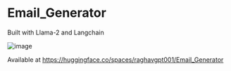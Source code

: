 # Email_Generator

Built with Llama-2 and Langchain

![image](https://github.com/raghavgpt001/Email_Generator/assets/67496636/0fb201fc-505e-46cf-add8-66c5520cefe4)


Available at https://huggingface.co/spaces/raghavgpt001/Email_Generator
